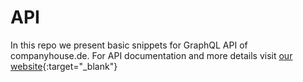 # API
In this repo we present basic snippets for GraphQL API of companyhouse.de.
For API documentation and more details visit [our website](https://www.companyhouse.de/api){:target="_blank"}
